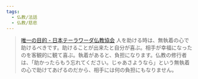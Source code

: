 ```yaml
---
tags:
  - 仏教/法話
  - 仏教/慈悲
---
```

>[唯一の目的 - 日本テーラワーダ仏教協会](https://j-theravada.com/dhamma/q&a/pp200608/)
>人を助ける時は、無執着の心で助けるべきです。助けることが出来たと自分が喜ぶ。相手が幸福になったのを客観的に観て喜ぶ。執着があると、負担になります。仏教の修行者は、「助かったらもう忘れてください。じゃあさようなら」という無執着の心で助けてあげるのだから、相手には何の負担にもなりません。

